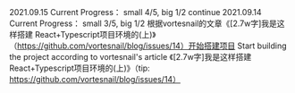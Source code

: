 
2021.09.15
  Current Progress： small 4/5, big 1/2
  continue
2021.09.14
  Current Progress： small 3/5, big 1/2
  根据vortesnail的文章《[2.7w字]我是这样搭建 React+Typescript项目环境的(上)》（https://github.com/vortesnail/blog/issues/14）开始搭建项目
  Start building the project according to vortesnail's article 《[2.7w字]我是这样搭建 React+Typescript项目环境的(上)》（tip: https://github.com/vortesnail/blog/issues/14）
